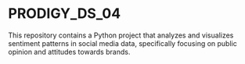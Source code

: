 # PRODIGY_DS_04
This repository contains a Python project that analyzes and visualizes sentiment patterns in social media data, specifically focusing on public opinion and attitudes towards brands. 
